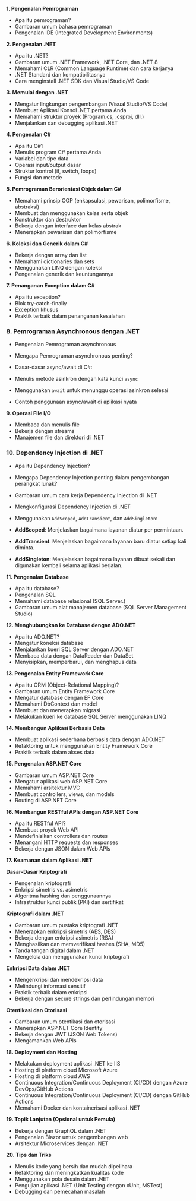**1. Pengenalan Pemrograman**

-   Apa itu pemrograman?
-   Gambaran umum bahasa pemrograman
-   Pengenalan IDE (Integrated Development Environments)

**2. Pengenalan .NET**

-   Apa itu .NET?
-   Gambaran umum .NET Framework, .NET Core, dan .NET 8
-   Memahami CLR (Common Language Runtime) dan cara kerjanya
-   .NET Standard dan kompatibilitasnya
-   Cara menginstall .NET SDK dan Visual Studio/VS Code

**3. Memulai dengan .NET**

-   Mengatur lingkungan pengembangan (Visual Studio/VS Code)
-   Membuat Aplikasi Konsol .NET pertama Anda
-   Memahami struktur proyek (Program.cs, .csproj, dll.)
-   Menjalankan dan debugging aplikasi .NET

**4. Pengenalan C#**

-   Apa itu C#?
-   Menulis program C# pertama Anda
-   Variabel dan tipe data
-   Operasi input/output dasar
-   Struktur kontrol (if, switch, loops)
-   Fungsi dan metode

**5. Pemrograman Berorientasi Objek dalam C#**

-   Memahami prinsip OOP (enkapsulasi, pewarisan, polimorfisme, abstraksi)
-   Membuat dan menggunakan kelas serta objek
-   Konstruktor dan destruktor
-   Bekerja dengan interface dan kelas abstrak
-   Menerapkan pewarisan dan polimorfisme

**6. Koleksi dan Generik dalam C#**

-   Bekerja dengan array dan list
-   Memahami dictionaries dan sets
-   Menggunakan LINQ dengan koleksi
-   Pengenalan generik dan keuntungannya

**7. Penanganan Exception dalam C#**

-   Apa itu exception?
-   Blok try-catch-finally
-   Exception khusus
-   Praktik terbaik dalam penanganan kesalahan

### 8\. Pemrograman Asynchronous dengan .NET

-   Pengenalan Pemrograman asynchronous
-   Mengapa Pemrograman asynchronous penting?
-   Dasar-dasar async/await di C#:

-   Menulis metode asinkron dengan kata kunci `async`
-   Menggunakan `await` untuk menunggu operasi asinkron selesai

-   Contoh penggunaan async/await di aplikasi nyata

**9. Operasi File I/O**

-   Membaca dan menulis file
-   Bekerja dengan streams
-   Manajemen file dan direktori di .NET

### 10\. Dependency Injection di .NET

-   Apa itu Dependency Injection?
-   Mengapa Dependency Injection penting dalam pengembangan perangkat lunak?
-   Gambaran umum cara kerja Dependency Injection di .NET
-   Mengkonfigurasi Dependency Injection di .NET
-   Menggunakan `AddScoped`, `AddTransient`, dan `AddSingleton`:

-   **AddScoped**: Menjelaskan bagaimana layanan diatur per permintaan.
-   **AddTransient**: Menjelaskan bagaimana layanan baru diatur setiap kali diminta.
-   **AddSingleton**: Menjelaskan bagaimana layanan dibuat sekali dan digunakan kembali selama aplikasi berjalan.

**11. Pengenalan Database**

-   Apa itu database?
-   Pengenalan SQL
-   Memahami database relasional (SQL Server.)
-   Gambaran umum alat manajemen database (SQL Server Management Studio)

**12. Menghubungkan ke Database dengan ADO.NET**

-   Apa itu ADO.NET?
-   Mengatur koneksi database
-   Menjalankan kueri SQL Server dengan ADO.NET
-   Membaca data dengan DataReader dan DataSet
-   Menyisipkan, memperbarui, dan menghapus data

**13. Pengenalan Entity Framework Core**

-   Apa itu ORM (Object-Relational Mapping)?
-   Gambaran umum Entity Framework Core
-   Mengatur database dengan EF Core
-   Memahami DbContext dan model
-   Membuat dan menerapkan migrasi
-   Melakukan kueri ke database SQL Server menggunakan LINQ

**14. Membangun Aplikasi Berbasis Data**

-   Membuat aplikasi sederhana berbasis data dengan ADO.NET
-   Refaktoring untuk menggunakan Entity Framework Core
-   Praktik terbaik dalam akses data

**15. Pengenalan ASP.NET Core**

-   Gambaran umum ASP.NET Core
-   Mengatur aplikasi web ASP.NET Core
-   Memahami arsitektur MVC
-   Membuat controllers, views, dan models
-   Routing di ASP.NET Core

**16. Membangun RESTful APIs dengan ASP.NET Core**

-   Apa itu RESTful API?
-   Membuat proyek Web API
-   Mendefinisikan controllers dan routes
-   Menangani HTTP requests dan responses
-   Bekerja dengan JSON dalam Web APIs

**17. Keamanan dalam Aplikasi .NET**

**Dasar-Dasar Kriptografi**

-   Pengenalan kriptografi
-   Enkripsi simetris vs. asimetris
-   Algoritma hashing dan penggunaannya
-   Infrastruktur kunci publik (PKI) dan sertifikat

**Kriptografi dalam .NET**

-   Gambaran umum pustaka kriptografi .NET
-   Menerapkan enkripsi simetris (AES, DES)
-   Bekerja dengan enkripsi asimetris (RSA)
-   Menghasilkan dan memverifikasi hashes (SHA, MD5)
-   Tanda tangan digital dalam .NET
-   Mengelola dan menggunakan kunci kriptografi

**Enkripsi Data dalam .NET**

-   Mengenkripsi dan mendekripsi data
-   Melindungi informasi sensitif
-   Praktik terbaik dalam enkripsi
-   Bekerja dengan secure strings dan perlindungan memori

**Otentikasi dan Otorisasi**

-   Gambaran umum otentikasi dan otorisasi
-   Menerapkan ASP.NET Core Identity
-   Bekerja dengan JWT (JSON Web Tokens)
-   Mengamankan Web APIs

**18. Deployment dan Hosting**

-   Melakukan deployment aplikasi .NET ke IIS
-   Hosting di platform cloud Microsoft Azure
-   Hosting di platform cloud AWS
-   Continuous Integration/Continuous Deployment (CI/CD) dengan Azure DevOps/GitHub Actions
-   Continuous Integration/Continuous Deployment (CI/CD) dengan GitHub Actions
-   Memahami Docker dan kontainerisasi aplikasi .NET

**19. Topik Lanjutan (Opsional untuk Pemula)**

-   Bekerja dengan GraphQL dalam .NET
-   Pengenalan Blazor untuk pengembangan web
-   Arsitektur Microservices dengan .NET

**20\. Tips dan Triks**

-   Menulis kode yang bersih dan mudah dipelihara
-   Refaktoring dan meningkatkan kualitas kode
-   Menggunakan pola desain dalam .NET
-   Pengujian aplikasi .NET (Unit Testing dengan xUnit, MSTest)
-   Debugging dan pemecahan masalah